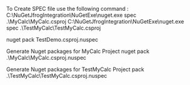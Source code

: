 To Create SPEC file use the following command :
C:\NuGetJfrogIntegration\NuGetExe\nuget.exe spec .\MyCalc\MyCalc.csproj 
C:\NuGetJfrogIntegration\NuGetExe\nuget.exe spec .\TestMyCalc\TestMyCalc.csproj 


nuget pack TestDemo.csproj.nuspec


Generate Nuget packages for MyCalc Project 
nuget pack .\MyCalc\MyCalc.csproj.nuspec

Generate Nuget packages for TestMyCalc Project
pack .\TestMyCalc\TestMyCalc.csproj.nuspec